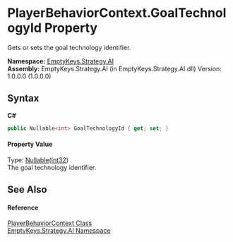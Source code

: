 # PlayerBehaviorContext.GoalTechnologyId Property 
 

Gets or sets the goal technology identifier.

**Namespace:**&nbsp;<a href="N_EmptyKeys_Strategy_AI">EmptyKeys.Strategy.AI</a><br />**Assembly:**&nbsp;EmptyKeys.Strategy.AI (in EmptyKeys.Strategy.AI.dll) Version: 1.0.0.0 (1.0.0.0)

## Syntax

**C#**<br />
``` C#
public Nullable<int> GoalTechnologyId { get; set; }
```


#### Property Value
Type: <a href="http://msdn2.microsoft.com/en-us/library/b3h38hb0" target="_blank">Nullable</a>(<a href="http://msdn2.microsoft.com/en-us/library/td2s409d" target="_blank">Int32</a>)<br />The goal technology identifier.

## See Also


#### Reference
<a href="T_EmptyKeys_Strategy_AI_PlayerBehaviorContext">PlayerBehaviorContext Class</a><br /><a href="N_EmptyKeys_Strategy_AI">EmptyKeys.Strategy.AI Namespace</a><br />